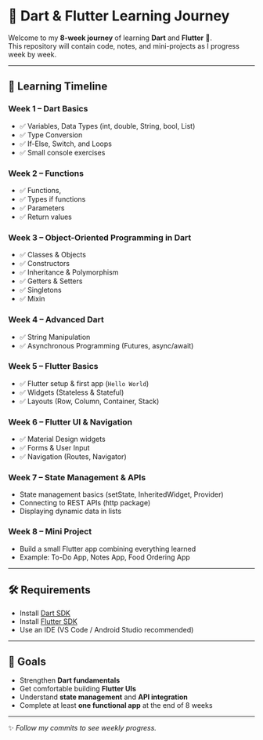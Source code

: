 # 📘 Dart & Flutter Learning Journey  

Welcome to my **8-week journey** of learning **Dart** and **Flutter** 🚀.  
This repository will contain code, notes, and mini-projects as I progress week by week.  

---

## 📅 Learning Timeline  

### **Week 1 – Dart Basics**
- ✅ Variables, Data Types (int, double, String, bool, List)  
- ✅ Type Conversion  
- ✅ If-Else, Switch, and Loops  
- ✅ Small console exercises  

### **Week 2 – Functions**
- ✅ Functions,
- ✅ Types if functions  
- ✅ Parameters  
- ✅ Return values 

### **Week 3 – Object-Oriented Programming in Dart**
- ✅ Classes & Objects  
- ✅ Constructors  
- ✅ Inheritance & Polymorphism  
- ✅ Getters & Setters
- ✅ Singletons
- ✅ Mixin

### **Week 4 – Advanced Dart**
- ✅ String Manipulation
- ✅ Asynchronous Programming (Futures, async/await)

### **Week 5 – Flutter Basics**
- ✅ Flutter setup & first app (`Hello World`)  
- ✅ Widgets (Stateless & Stateful)  
- ✅ Layouts (Row, Column, Container, Stack)  

### **Week 6 – Flutter UI & Navigation**
- ✅ Material Design widgets  
- ✅ Forms & User Input  
- ✅ Navigation (Routes, Navigator)  

### **Week 7 – State Management & APIs**
- State management basics (setState, InheritedWidget, Provider)  
- Connecting to REST APIs (http package)  
- Displaying dynamic data in lists  

### **Week 8 – Mini Project**
- Build a small Flutter app combining everything learned  
- Example: To-Do App, Notes App, Food Ordering App  

---

## 🛠️ Requirements  
- Install [Dart SDK](https://dart.dev/get-dart)  
- Install [Flutter SDK](https://flutter.dev/docs/get-started/install)  
- Use an IDE (VS Code / Android Studio recommended)  

---

## 🎯 Goals  
- Strengthen **Dart fundamentals**  
- Get comfortable building **Flutter UIs**  
- Understand **state management** and **API integration**  
- Complete at least **one functional app** at the end of 8 weeks  

---

✨ *Follow my commits to see weekly progress.*  
